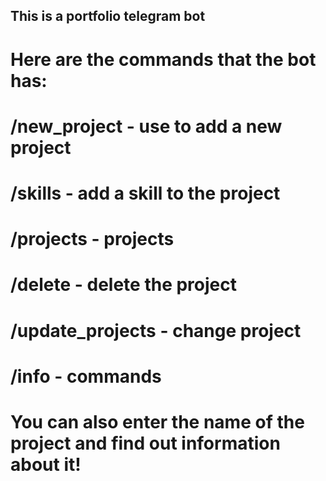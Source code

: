 ## This is a portfolio telegram bot

  # Here are the commands that the bot has:
   # /new_project - use to add a new project
   # /skills - add a skill to the project
   # /projects - projects
   # /delete - delete the project
   # /update_projects - change project
   # /info - commands
   # You can also enter the name of the project and find out information about it!


